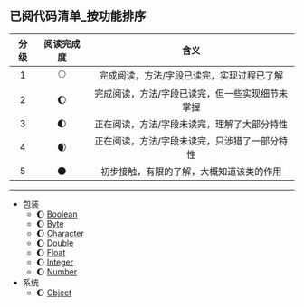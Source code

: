 ## 已阅代码清单_按功能排序

| 分级  | 阅读完成度 | 含义                       |
|:---:|:-----:|:------------------------:|
| 1   | 🌕    | 完成阅读，方法/字段已读完，实现过程已了解    |
| 2   | 🌔    | 完成阅读，方法/字段已读完，但一些实现细节未掌握 |
| 3   | 🌓    | 正在阅读，方法/字段未读完，理解了大部分特性   |
| 4   | 🌒    | 正在阅读，方法/字段未读完，只涉猎了一部分特性  |
| 5   | 🌑    | 初步接触，有限的了解，大概知道该类的作用     |

-------

* 包装
    * 🌔 [Boolean](https://github.com/aserendipper/JDK1.8-source-analysis/blob/main/src/jdk8/java/lang/Boolean.java)
    * 🌔 [Byte](https://github.com/aserendipper/JDK1.8-source-analysis/blob/main/src/jdk8/java/lang/Byte.java)
    * 🌔 [Character](https://github.com/aserendipper/JDK1.8-source-analysis/blob/main/src/jdk8/java/lang/Character.java)
    * 🌔 [Double](https://github.com/aserendipper/JDK1.8-source-analysis/blob/main/src/jdk8/java/lang/Double.java)
    * 🌔 [Float](https://github.com/aserendipper/JDK1.8-source-analysis/blob/main/src/jdk8/java/lang/Float.java)
    * 🌔 [Integer](https://github.com/aserendipper/JDK1.8-source-analysis/blob/main/src/jdk8/java/lang/Integer.java)
    * 🌔 [Number](https://github.com/aserendipper/JDK1.8-source-analysis/blob/main/src/jdk8/java/lang/Number.java)
* 系统
    * 🌔 [Object](https://github.com/aserendipper/JDK1.8-source-analysis/blob/main/src/jdk8/java/lang/Object.java)
    
